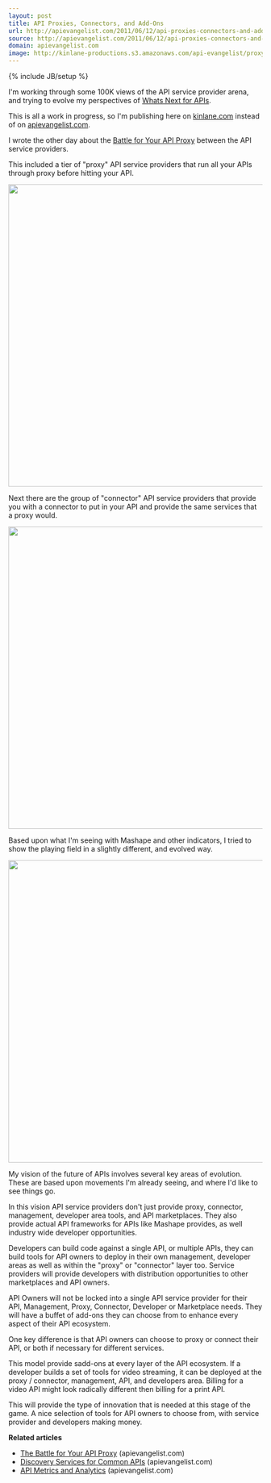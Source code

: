 ```yaml
---
layout: post
title: API Proxies, Connectors, and Add-Ons
url: http://apievangelist.com/2011/06/12/api-proxies-connectors-and-add-ons/
source: http://apievangelist.com/2011/06/12/api-proxies-connectors-and-add-ons/
domain: apievangelist.com
image: http://kinlane-productions.s3.amazonaws.com/api-evangelist/proxy-connector/APIProxy.png
---
```

{% include JB/setup %}<p>I'm working through some 100K views of the API service provider arena, and trying to evolve my perspectives of <a title="Whats Next for APIs" href="http://www.kinlane.com/2011/05/whats-next-for-apis/">Whats Next for APIs</a>.<p></p>
This is all a work in progress, so I'm publishing here on <a title="kinlane.com" href="http://www.kinlane.com">kinlane.com</a> instead of on <a title="API Evangelist" href="http://blog.apievangelist.com">apievangelist.com</a>.<p></p>
I wrote the other day about the <a title="Battle for Your API Proxy" href="http://blog.apievangelist.com/2011/06/11/the-battle-for-your-api-proxy/">Battle for Your API Proxy</a> between the API service providers.<p></p>
This included a tier of "proxy" API service providers that run all your APIs through proxy before hitting your API.<p></p>
<img class="aligncenter" src="http://kinlane-productions.s3.amazonaws.com/api-evangelist/proxy-connector/APIProxy.png" alt="" width="600" align="center" /><p></p>
Next there are the group of "connector" API service providers that provide you with a connector to put in your API and provide the same services that a proxy would.<p></p>
<img class="aligncenter" src="http://kinlane-productions.s3.amazonaws.com/api-evangelist/proxy-connector/APIConnector.png" alt="" width="600" align="center" /><p></p>
Based upon what I'm seeing with Mashape and other indicators, I tried to show the playing field in a slightly different, and evolved way.<p></p>
<img class="aligncenter" src="http://kinlane-productions.s3.amazonaws.com/api-evangelist/proxy-connector/Proxy-PerfectWorld.png" alt="" width="600" align="center" /><p></p>
My vision of the future of APIs involves several key areas of evolution. These are based upon movements I'm already seeing, and where I'd like to see things go.<p></p>
In this vision API service providers don't just provide proxy, connector, management, developer area tools, and API marketplaces. They also provide actual API frameworks for APIs like Mashape provides, as well industry wide developer opportunities.<p></p>
Developers can build code against a single API, or multiple APIs, they can build tools for API owners to deploy in their own management, developer areas as well as within the "proxy" or "connector" layer too. Service providers will provide developers with distribution opportunities to other marketplaces and API owners.<p></p>
API Owners will not be locked into a single API service provider for their API, Management, Proxy, Connector, Developer or Marketplace needs. They will have a buffet of add-ons they can choose from to enhance every aspect of their API ecosystem.<p></p>
One key difference is that API owners can choose to proxy or connect their API, or both if necessary for different services.<p></p>
This model provide sadd-ons at every layer of the API ecosystem. If a developer builds a set of tools for video streaming, it can be deployed at the proxy / connector, management, API, and developers area. Billing for a video API might look radically different then billing for a print API.<p></p>
This will provide the type of innovation that is needed at this stage of the game. A nice selection of tools for API owners to choose from, with service provider and developers making money.<p></p>
<span style="font-weight: bold;">Related articles</span>
<ul class="zemanta-article-ul">
	<li class="zemanta-article-ul-li"><a href="http://blog.apievangelist.com/2011/06/11/the-battle-for-your-api-proxy/">The Battle for Your API Proxy</a> (apievangelist.com)</li>
	<li class="zemanta-article-ul-li"><a href="http://blog.apievangelist.com/2011/05/21/discovery-services-for-common-apis/">Discovery Services for Common APIs</a> (apievangelist.com)</li>
	<li class="zemanta-article-ul-li"><a href="http://blog.apievangelist.com/2011/03/31/api-metrics-and-analytics/">API Metrics and Analytics</a> (apievangelist.com)</li>
</ul>
</p>
